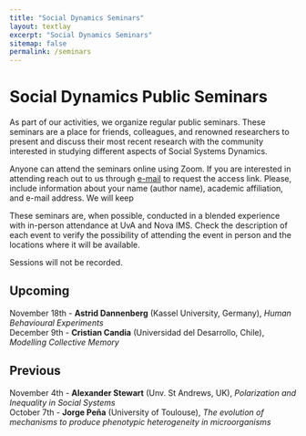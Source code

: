 ```yaml
---
title: "Social Dynamics Seminars"
layout: textlay
excerpt: "Social Dynamics Seminars"
sitemap: false
permalink: /seminars
---
```


# Social Dynamics Public Seminars

As part of our activities, we organize regular public seminars.
These seminars are a place for friends, colleagues, and renowned researchers to present and discuss their most recent research with the community interested in studying different aspects of Social Systems Dynamics.

Anyone can attend the seminars online using Zoom. 
If you are interested in attending reach out to us through <a href = "mailto: fpinheiro@novaims.unl.pt,v.v.vasconcelos@uva.nl,f.p.santos@uva.nl">e-mail</a> to request the access link.
Please, include information about your name (author name), academic affiliation, and e-mail address.
We will keep 

These seminars are, when possible, conducted in a blended experience with in-person attendance at UvA and Nova IMS.
Check the description of each event to verify the possibility of attending the event in person and the locations where it will be available.

Sessions will not be recorded.

## Upcoming

November 18th - **Astrid Dannenberg** (Kassel University, Germany), *Human Behavioural Experiments* <br>
December 9th - **Cristian Candia** (Universidad del Desarrollo, Chile), *Modelling Collective Memory*


## Previous

November 4th -  **Alexander Stewart** (Unv. St Andrews, UK), *Polarization and Inequality in Social Systems* <br>
October 7th - **Jorge Peña** (University of Toulouse), *The evolution of mechanisms to produce phenotypic heterogeneity in microorganisms*